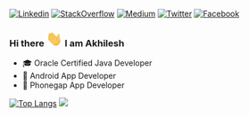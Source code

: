 [![Linkedin](https://img.shields.io/badge/linkedin-%230077B5.svg?&style=for-the-badge&logo=linkedin&logoColor=white)](https://www.linkedin.com/in/akhilesh0707)
[![StackOverflow](https://img.shields.io/badge/stackoverflow-%E47C24.svg?&style=for-the-badge&logo=stackoverflow&logoColor=white)](https://stackoverflow.com/users/1548824/akhilesh0707)
[![Medium](https://img.shields.io/badge/Medium%20-%231572B6.svg?&style=for-the-badge&logo=medium&logoColor=white)](https://medium.com/@akhilesh0707)
[![Twitter](https://img.shields.io/badge/twitter-%231DA1F2.svg?&style=for-the-badge&logo=twitter&logoColor=white)](https://twitter.com/akhilesh0707)
[![Facebook](https://img.shields.io/badge/facebook-%231877F2.svg?&style=for-the-badge&logo=facebook&logoColor=white)](https://www.facebook.com/akhilesh0707)

### Hi there <img src="https://github.com/akhilesh0707/akhilesh0707/blob/master/Hi.gif" width="29px"> I am Akhilesh
- 🎓 Oracle Certified Java Developer
- 📱 Android App Developer 
- 📱 Phonegap App Developer
  
  





[![Top Langs](https://github-readme-stats.vercel.app/api/top-langs/?username=akhilesh0707&show_icons=true&theme=buefy&layout=compact&cache_seconds=1800)](https://github.com/akhilesh0707) <img src="https://profile-counter.glitch.me/akhilesh/count.svg" />
